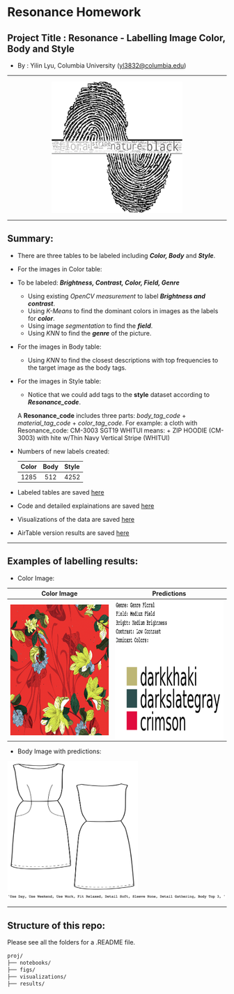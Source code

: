# Resonance Homework 

## Project Title : Resonance - Labelling Image Color, Body and Style  
  + By : Yilin Lyu, Columbia University (yl3832@columbia.edu)
___

<p align="center">
<img src = './figs/wc_rea_color.png'  width="300" height="300"> 
</p>

___

## Summary:  
  + There are three tables to be labeled including **_Color, Body_** and **_Style_**. 
  + For the images in Color table:
  + To be labeled: **_Brightness, Contrast, Color, Field, Genre_**
  	+ Using existing *OpenCV measurement* to label **_Brightness and contrast_**.
  	+ Using *K-Means* to find the dominant colors in images as the labels for **_color_**.
  	+ Using image *segmentation* to find the **_field_**.
  	+ Using *KNN* to find the **_genre_** of the picture. 
  + For the images in Body table: 
  	+ Using *KNN* to find the closest descriptions with top frequencies to the target image as the body tags.
  + For the images in Style table:
  	+ Notice that we could add tags to the **style** dataset according to **_Resonance_code_**.
    
    A **Resonance_code** includes three parts: *body_tag_code* + *material_tag_code* + *color_tag_code*.
    For example: a cloth with Resonance_code: CM-3003 SGT19 WHITUI means:
		+ ZIP HOODIE (CM-3003) with hite w/Thin Navy Vertical Stripe (WHITUI)

  + Numbers of new labels created: 

    Color            |  Body        | Style 
    :-------------------------:|:-------------------------:|:-------------------------
      1285  |  512 | 4252
    


  + Labeled tables are saved [here](./results)
  + Code and detailed explainations are saved [here](./notebooks)
  + Visualizations of the data are saved [here](./visualizations)
  + AirTable version results are saved [here](https://airtable.com/invite/l?inviteId=invvHxAAd2x4pHVb2&inviteToken=2a034a45b244fb63c1eadaf597fe403d94ff58ac3bcd979f7fd64e497ee4e1a2)

___


## Examples of labelling results:  
  + Color Image: 

  Color Image            |  Predictions
:-------------------------:|:-------------------------:
 <img src = './figs/test_4.png'  width="300" height="300" align="center">   | <img src = './figs/predictions_of_test_4.png' width="320" height="320" align="center">
 	 
  
  + Body Image with predictions:  

  <img src = './figs/test4.png'  width="300" height="300">
  <img src = './figs/predictions_of_test4.png'>

___

## Structure of this repo: 

Please see all the folders for a .README file. 
```
proj/
├── notebooks/ 
├── figs/  
├── visualizations/ 
├── results/ 
```
